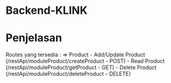# Backend-KLINK

# Penjelasan #
Routes yang tersedia :
=> Product
    - Add/Update Product (/restApi/moduleProduct/createProduct - POST)
    - Read Product (/restApi/moduleProduct/getProduct - GET)
    - Delete Product (/restApi/moduleProduct/deleteProduct - DELETE)